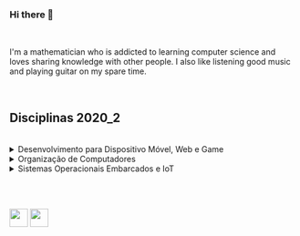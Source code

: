 ### Hi there 👋
<br>

I'm a mathematician who is addicted to learning computer science and loves sharing knowledge with other people. I also like listening good music and playing guitar on my spare time.

<br>

## Disciplinas 2020_2
<br>

<details>
    <summary>Desenvolvimento para Dispositivo Móvel, Web e Game</summary>
    <section>

* [desenvolvimento-web](https://github.com/eduardo-ono/desenvolvimento-web)
* [desenvolvimento-web_back-end](https://github.com/eduardo-ono/desenvolvimento-web_back-end)
* [desenvolvimento-mobile](https://github.com/eduardo-ono/desenvolvimento-mobile)
* [jogos-digitais](https://github.com/eduardo-ono/jogos-digitais)
    </section>
</details>
<details>
    <summary>Organização de Computadores</summary>
    <section>

* [arquitetura-e-organizacao-de-computadores](https://github.com/eduardo-ono/arquitetura-e-organizacao-de-computadores)
    </section>
</details>
<details>
    <summary>Sistemas Operacionais Embarcados e IoT</summary>
    <section>

* [sistemas-operacionais](https://github.com/eduardo-ono/sistemas-operacionais)
* [sistemas-embarcados](https://github.com/eduardo-ono/sistemas-embarcados)
    </section>
</details>

<br><br>

[<img src="https://simpleicons.org/icons/instagram.svg" width="32" height=32>](https://www.instagram.com/eduardoono1973/)
[<img src="https://simpleicons.org/icons/facebook.svg" width="32" height=32>](https://pt-br.facebook.com/eduardo.ono)

<!--
**eduardo-ono/eduardo-ono** is a ✨ _special_ ✨ repository because its `README.md` (this file) appears on your GitHub profile.

Here are some ideas to get you started:

- 🔭 I’m currently working on ...
- 🌱 I’m currently learning ...
- 👯 I’m looking to collaborate on ...
- 🤔 I’m looking for help with ...
- 💬 Ask me about ...
- 📫 How to reach me: ...
- 😄 Pronouns: ...
- ⚡ Fun fact: ...
-->
